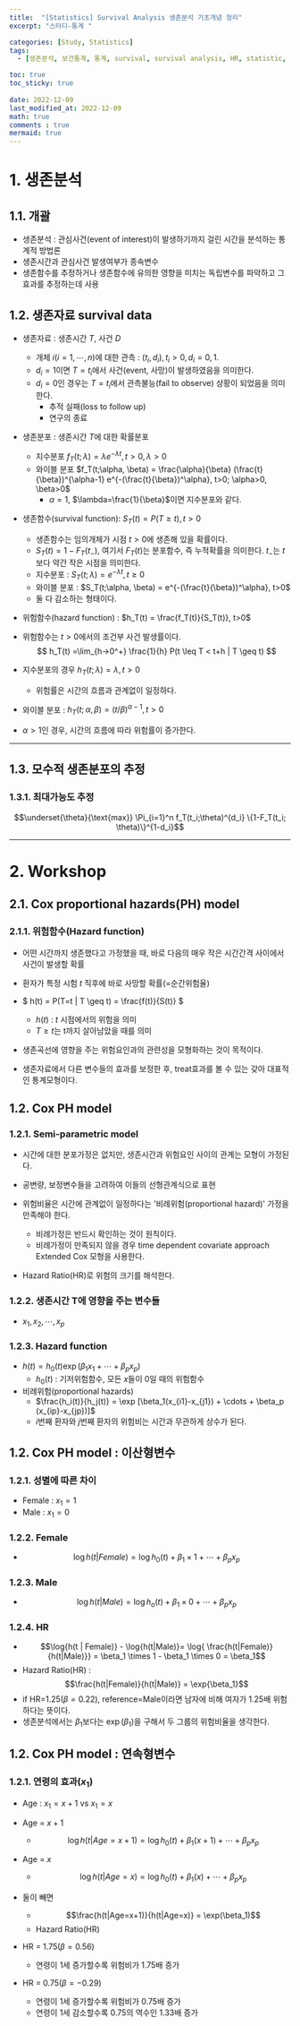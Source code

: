 ```yaml
---
title:  "[Statistics] Survival Analysis 생존분석 기초개념 정리"
excerpt: "스터디-통계 "

categories: [Study, Statistics]
tags:
  - [생존분석, 보건통계, 통계, survival, survival analysis, HR, statistic, statistics]

toc: true
toc_sticky: true
 
date: 2022-12-09
last_modified_at: 2022-12-09
math: true
comments : true
mermaid: true
---
```



# 1. 생존분석

## 1.1. 개괄
- 생존분석 : 관심사건(event of interest)이 발생하기까지 걸린 시간을 분석하는 통계적 방법론
- 생존시간과 관심사건 발생여부가 종속변수
- 생존함수를 추정하거나 생존함수에 유의한 영향을 미치는 독립변수를 파악하고 그 효과를 추정하는데 사용


## 1.2. 생존자료 survival data
- 생존자료 : 생존시간 $T$, 사건 $D$
  - 개체 $i(i=1, \cdots, n)$에 대한 관측 : $(t_i, d_i), t_i>0, d_i=0, 1.$
  - $d_i=1$이면 $T=t_i$에서 사건(event, 사망)이 발생하였음을 의미한다.
  - $d_i = 0$인 경우는 $T=t_i$에서 관측불능(fail to observe) 상황이 되었음을 의미한다.
    - 추적 실패(loss to follow up) 
    - 연구의 종료
- 생존분포 : 생존시간 $T$에 대한 확률분포
  - 지수분포 $f_T(t; \lambda) = \lambda e^{-\lambda t}, t>0, \lambda >0$
  - 와이블 분포 $f_T(t;\alpha, \beta) = \frac{\alpha}{\beta} (\frac{t}{\beta})^{\alpha-1} e^{-(\frac{t}{\beta})^\alpha}, t>0; \alpha>0, \beta>0$
    - $\alpha=1$, $\lambda=\frac{1}{\beta}$이면 지수분포와 같다.
- 생존함수(survival function): $S_T(t) = P(T \geq t), t>0$
  - 생존함수는 임의개체가 시점 $t>0$에 생존해 있을 확률이다.
  - $S_T(t) = 1-F_T(t_-)$, 여기서 $F_T(t)$는 분포함수, 즉 누적확률을 의미한다. $t_-$는 $t$보다 약간 작은 시점을 의미한다.
  - 지수분포 : $S_T(t; \lambda) = e^{-\lambda t}, t\geq0$
  - 와이블 분포 : $S_T(t;\alpha, \beta) = e^{-(\frac{t}{\beta})^\alpha}, t>0$
  - 둘 다 감소하는 형태이다.
  
- 위험함수(hazard function) : $h_T(t) = \frac{f_T(t)}{S_T(t)}, t>0$
- 위험함수는 $t>0$에서의 조건부 사건 발생률이다.
$$
h_T(t) =\lim_{h->0^+} \frac{1}{h} P(t \leq T < t+h | T \geq t)
$$
- 지수분포의 경우 $h_T(t; \lambda) = \lambda, t>0$
  - 위험률은 시간의 흐름과 관계없이 일정하다.
- 와이블 분포 : $h_T(t; \alpha, \beta) = (t/ \beta)^{\alpha-1}, t>0$
- $\alpha>1$인 경우, 시간의 흐름에 따라 위험률이 증가한다.
  
---
## 1.3. 모수적 생존분포의 추정

### 1.3.1. 최대가능도 추정
$$\underset{\theta}{\text{max}} \Pi_{i=1}^n f_T(t_i;\theta)^{d_i} \{1-F_T(t_i; \theta)\}^{1-d_i}$$


------

# 2. Workshop

## 2.1. Cox proportional hazards(PH) model

### 2.1.1. 위험함수(Hazard function)
- 어떤 시간까지 생존했다고 가정했을 때, 바로 다음의 매우 작은 시간간격 사이에서 사건이 발생할 확률
- 환자가 특정 시험 $t$ 직후에 바로 사망할 확률(=순간위험율)
- 
  $
  h(t) = P(T=t | T \geq t) = \frac{f(t)}{S(t)}
  $
  - $h(t)$ : $t$ 시점에서의 위험을 의미
  - $T \geq t$는 t까지 살아남았을 때를 의미
  
- 생존곡선에 영향을 주는 위험요인과의 관련성을 모형화하는 것이 목적이다.
- 생존자료에서 다른 변수들의 효과를 보정한 후, treat효과를 볼 수 있는 갖아 대표적인 통계모형이다.

## 1.2. Cox PH model

### 1.2.1. Semi-parametric model
- 시간에 대한 분포가정은 없지만, 생존시간과 위험요인 사이의 관계는 모형이 가정된다.
- 공변량, 보정변수들을 고려하여 이들의 선형관계식으로 표현
  
- 위험비율은 시간에 관계없이 일정하다는 '비례위험(proportional hazard)' 가정을 만족해야 한다.
  - 비례가정은 반드시 확인하는 것이 원칙이다.
  - 비례가정이 만족되지 않을 경우 time dependent covariate approach Extended Cox 모형을 사용한다.
- Hazard Ratio(HR)로 위험의 크기를 해석한다.

### 1.2.2. 생존시간 T에 영향을 주는 변수들
- $x_1, x_2, \cdots, x_p$
  
### 1.2.3. Hazard function
- $h(t) = h_0(t) \exp(\beta_1x_1+\cdots+\beta_px_p)$
  - $h_0(t)$ : 기저위험함수, 모든 $x$들이 0일 때의 위험함수
- 비례위험(proportional hazards)
  - $\frac{h_i(t)}{h_j(t)} = \exp [\beta_1(x_{i1}-x_{j1}) + \cdots + \beta_p (x_{ip}-x_{jp})]$
  - $i$번째 환자와 $j$번째 환자의 위험비는 시간과 무관하게 상수가 된다.

## 1.2. Cox PH model : 이산형변수

### 1.2.1. 성별에 따른 차이
- Female : $x_1 = 1$
- Male : $x_1 = 0$

### 1.2.2. Female
- $$\log h(t|Female) = \log h_0(t)+\beta_1 \times 1 + \cdots + \beta_px_p $$

### 1.2.3. Male
- $$\log h(t|Male) = \log h_o(t) + \beta_1 \times 0 + \cdots + \beta_p x_p$$

### 1.2.4. HR
- $$\log{h(t | Female)} - \log{h(t|Male)}= \log{ \frac{h(t|Female)}{h(t|Male)}} = \beta_1 \times 1 - \beta_1 \times 0 = \beta_1$$
- Hazard Ratio(HR) : 
  $$\frac{h(t|Female)}{h(t|Male)} = \exp{\beta_1}$$
- if HR=1.25($\beta=0.22$), reference=Male이라면 남자에 비해 여자가 1.25배 위험하다는 뜻이다.
- 생존분석에서는 $\beta_1$보다는 $\exp(\beta_1)$을 구해서 두 그룹의 위험비율을 생각한다.

## 1.2. Cox PH model : 연속형변수

### 1.2.1. 연령의 효과($x_1$)
- Age : $x_1 = x+1$ vs $x_1=x$
- Age = $x+1$
  - $$ \log{h(t|Age = x+1)} = \log{h_0(t)}+\beta_1 (x+1)+\cdots+\beta_px_p $$
- Age = $x$
  - $$\log h(t|Age=x) = \log h_0(t) + \beta_1 (x) + \cdots + \beta_p x_p$$

- 둘이 빼면 
  - $$\frac{h(t|Age=x+1)}{h(t|Age=x)} = \exp(\beta_1)$$
  - Hazard Ratio(HR)

- HR = 1.75($\beta = 0.56$)
  - 연령이 1세 증가할수록 위험비가 1.75배 증가
- HR = 0.75($\beta = -0.29$)
  - 연령이 1세 증가할수록 위험비가 0.75배 증가
  - 연령이 1세 감소할수록 0.75의 역수인 1.33배 증가

